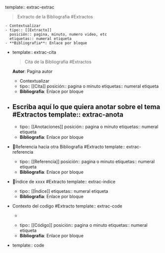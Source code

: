 template:: extrac-extrac
> Extracto de la Bibliografia #Extractos

	- Contextualizar
	- tipo:: [[Extracto]]
	  posición:: pagina, minuto, numero video, etc
	  etiquetas:: numeral etiqueta
	- **Bibliografia**: Enlace por bloque
- template:: extrac-cita
  > Cita de la Bibliografia #Extractos
  
  **Autor**: Pagina autor
	- Contextualizar
	- tipo:: [[Cita]]
	  posición:: pagina o minuto
	  etiquetas:: numeral etiqueta
	- **Bibliografia**: Enlace por bloque
- Escriba aquí lo que quiera anotar sobre el tema #Extractos
  template:: extrac-anota
	-
	- tipo:: [[Anotaciones]]
	  posición:: pagina o minuto
	  etiquetas:: numeral etiqueta
	- **Bibliografia**: Enlace por bloque
- 🔗Referencia hacia otra Bibliografia #Extracto 
  template:: extrac-referencia
	- tipo:: [[Referencia]]
	  posición:: pagina o minuto
	  etiquetas:: numeral etiqueta
	- **Bibliografia**: Enlace por bloque
- 📂Índice de xxxx #Extracto 
  template:: extrac-indice
	- tipo:: [[Índice]]
	  etiquetas:: numeral etiqueta
	- **Bibliografia**: Enlace por bloque
- Contexto del codigo #Extracto
  template:: extrac-code
	- ```bash
	  ```
	- tipo:: [[Código]]
	  posición:: pagina o minuto
	  etiquetas:: numeral etiqueta
	- **Bibliografia**: Enlace por bloque
- template:: code
  ```txt
  ```